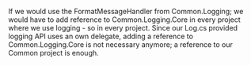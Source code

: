 ﻿If we would use the FormatMessageHandler from Common.Logging; we would have to
add reference to Common.Logging.Core in every project where we use logging -
so in every project.
Since our Log.cs provided logging API uses an own delegate, adding a reference
to Common.Logging.Core is not necessary anymore; a reference to our Common 
project is enough.